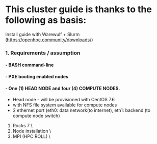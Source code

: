 # This cluster guide is thanks to the following as basis: 

 Install guide with Warewulf + Slurm (https://openhpc.community/downloads/)

### 1. Requirements /  assumption
#### - BASH command-line
#### - PXE booting enabled nodes
#### - One (1) HEAD NODE and four (4) COMPUTE NODES.
- Head node - will be provisioned with CentOS 7.6 
- with NFS file system available for compute nodes
- 2 ethernet port (eth0: data network(to internet), eth1: backend (to compute node switch)




1. Rocks 7 \
2. Node installation \ 
3. MPI (HPC ROLL) \


